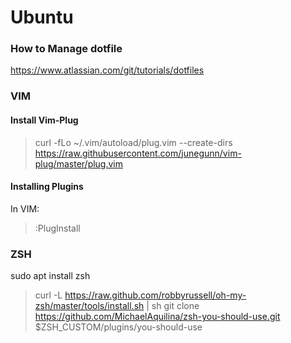 # Ubuntu
### How to Manage dotfile
https://www.atlassian.com/git/tutorials/dotfiles

### VIM
#### Install Vim-Plug
> curl -fLo ~/.vim/autoload/plug.vim --create-dirs \
> https://raw.githubusercontent.com/junegunn/vim-plug/master/plug.vim

#### Installing Plugins
In VIM:
> :PlugInstall

### ZSH

sudo apt install zsh 
> curl -L https://raw.github.com/robbyrussell/oh-my-zsh/master/tools/install.sh | sh
> git clone https://github.com/MichaelAquilina/zsh-you-should-use.git $ZSH_CUSTOM/plugins/you-should-use
